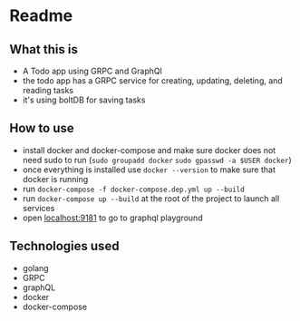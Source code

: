 # Readme

## What this is
- A Todo app using GRPC and GraphQl
- the todo app has a GRPC service for creating, updating, deleting, and reading tasks
- it's using boltDB for saving tasks

## How to use
- install docker and docker-compose and make sure docker does not need sudo to run (`sudo groupadd docker` `sudo gpasswd -a $USER docker`)
- once everything is installed use `docker --version` to make sure that docker is running
- run `docker-compose -f docker-compose.dep.yml up --build`
- run `docker-compose up --build` at the root of the project to launch all services
- open [localhost:9181](http://localhost:9181) to go to graphql playground

## Technologies used
- golang
- GRPC
- graphQL
- docker
- docker-compose

